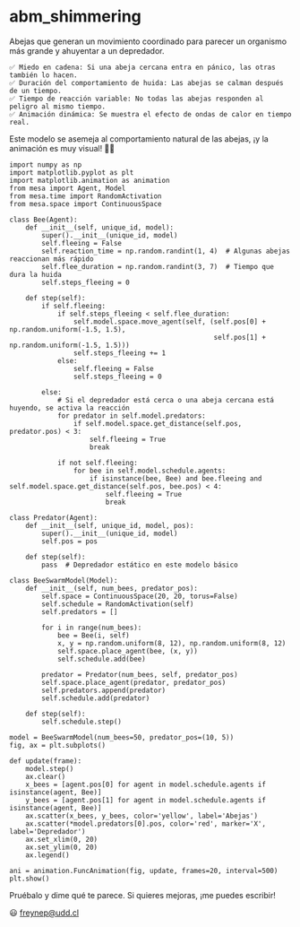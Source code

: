# abm_shimmering
Abejas que generan un movimiento coordinado para parecer un organismo más grande y ahuyentar a un depredador.

    
    ✅ Miedo en cadena: Si una abeja cercana entra en pánico, las otras también lo hacen.
    ✅ Duración del comportamiento de huida: Las abejas se calman después de un tiempo.
    ✅ Tiempo de reacción variable: No todas las abejas responden al peligro al mismo tiempo.
    ✅ Animación dinámica: Se muestra el efecto de ondas de calor en tiempo real.
    

Este modelo se asemeja al comportamiento natural de las abejas, ¡y la animación es muy visual! 🐝🔥



    import numpy as np
    import matplotlib.pyplot as plt
    import matplotlib.animation as animation
    from mesa import Agent, Model
    from mesa.time import RandomActivation
    from mesa.space import ContinuousSpace
    
    class Bee(Agent):
        def __init__(self, unique_id, model):
            super().__init__(unique_id, model)
            self.fleeing = False
            self.reaction_time = np.random.randint(1, 4)  # Algunas abejas reaccionan más rápido
            self.flee_duration = np.random.randint(3, 7)  # Tiempo que dura la huida
            self.steps_fleeing = 0
    
        def step(self):
            if self.fleeing:
                if self.steps_fleeing < self.flee_duration:
                    self.model.space.move_agent(self, (self.pos[0] + np.random.uniform(-1.5, 1.5), 
                                                       self.pos[1] + np.random.uniform(-1.5, 1.5)))
                    self.steps_fleeing += 1
                else:
                    self.fleeing = False
                    self.steps_fleeing = 0
    
            else:
                # Si el depredador está cerca o una abeja cercana está huyendo, se activa la reacción
                for predator in self.model.predators:
                    if self.model.space.get_distance(self.pos, predator.pos) < 3:
                        self.fleeing = True
                        break
    
                if not self.fleeing:
                    for bee in self.model.schedule.agents:
                        if isinstance(bee, Bee) and bee.fleeing and self.model.space.get_distance(self.pos, bee.pos) < 4:
                            self.fleeing = True
                            break
    
    class Predator(Agent):
        def __init__(self, unique_id, model, pos):
            super().__init__(unique_id, model)
            self.pos = pos
    
        def step(self):
            pass  # Depredador estático en este modelo básico
    
    class BeeSwarmModel(Model):
        def __init__(self, num_bees, predator_pos):
            self.space = ContinuousSpace(20, 20, torus=False)
            self.schedule = RandomActivation(self)
            self.predators = []
    
            for i in range(num_bees):
                bee = Bee(i, self)
                x, y = np.random.uniform(8, 12), np.random.uniform(8, 12)
                self.space.place_agent(bee, (x, y))
                self.schedule.add(bee)
    
            predator = Predator(num_bees, self, predator_pos)
            self.space.place_agent(predator, predator_pos)
            self.predators.append(predator)
            self.schedule.add(predator)
    
        def step(self):
            self.schedule.step()
    
    model = BeeSwarmModel(num_bees=50, predator_pos=(10, 5))
    fig, ax = plt.subplots()
    
    def update(frame):
        model.step()
        ax.clear()
        x_bees = [agent.pos[0] for agent in model.schedule.agents if isinstance(agent, Bee)]
        y_bees = [agent.pos[1] for agent in model.schedule.agents if isinstance(agent, Bee)]
        ax.scatter(x_bees, y_bees, color='yellow', label='Abejas')
        ax.scatter(*model.predators[0].pos, color='red', marker='X', label='Depredador')
        ax.set_xlim(0, 20)
        ax.set_ylim(0, 20)
        ax.legend()
    
    ani = animation.FuncAnimation(fig, update, frames=20, interval=500)
    plt.show()



Pruébalo y dime qué te parece. Si quieres mejoras, ¡me puedes escribir! 

😃 freynep@udd.cl
